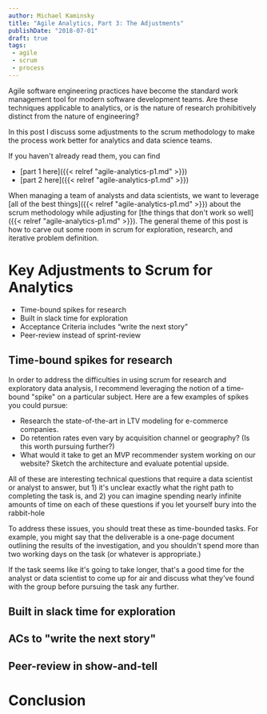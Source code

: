 ```yaml
---
author: Michael Kaminsky
title: "Agile Analytics, Part 3: The Adjustments"
publishDate: "2018-07-01"
draft: true
tags: 
 - agile
 - scrum
 - process
---
```



Agile software engineering practices have become the standard work management tool for modern software development teams. Are these techniques applicable to analytics, or is the nature of research prohibitively distinct from the nature of engineering?

In this post I discuss some adjustments to the scrum methodology to make the process work better for analytics and data science teams.

<!--more-->

If you haven't already read them, you can find

* [part 1 here]({{< relref "agile-analytics-p1.md" >}})
* [part 2 here]({{< relref "agile-analytics-p1.md" >}})

When managing a team of analysts and data scientists, we want to leverage [all of the best things]({{< relref "agile-analytics-p1.md" >}}) about the scrum methodology while adjusting for [the things that don't work so well]({{< relref "agile-analytics-p1.md" >}}). The general theme of this post is how to carve out some room in scrum for exploration, research, and iterative problem definition.

# Key Adjustments to Scrum for Analytics

  * Time-bound spikes for research
  * Built in slack time for exploration
  * Acceptance Criteria includes “write the next story” 
  * Peer-review instead of sprint-review


## Time-bound spikes for research

In order to address the difficulties in using scrum for research and exploratory data analysis, I recommend leveraging the notion of a time-bound "spike" on a particular subject. Here are a few examples of spikes you could pursue:

* Research the state-of-the-art in LTV modeling for e-commerce companies. 
* Do retention rates even vary by acquisition channel or geography? (Is this worth pursuing further?)   
* What would it take to get an MVP  recommender system working on our website? Sketch the architecture and evaluate potential upside.

All of these are interesting technical questions that require a data scientist or analyst to answer, but 1) it's unclear exactly what the right path to completing the task is, and 2) you can imagine spending nearly infinite amounts of time on each of these questions if you let yourself bury into the rabbit-hole
 
To address these issues, you should treat these as time-bounded tasks. For example, you might say that the deliverable is a one-page document outlining the results of the investigation, and you shouldn't spend more than two working days on the task (or whatever is appropriate.) 

If the task seems like it's going to take longer, that's a good time for the analyst or data scientist to come up for air and discuss what they've found with the group before pursuing the task any further.

## Built in slack time for exploration



## ACs to "write the next story"


## Peer-review in show-and-tell




# Conclusion

